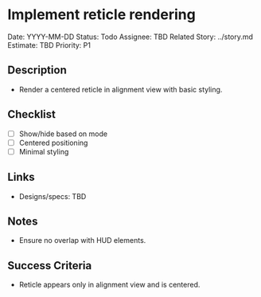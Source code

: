 # Implement reticle rendering

Date: YYYY-MM-DD
Status: Todo
Assignee: TBD
Related Story: ../story.md
Estimate: TBD
Priority: P1

## Description
- Render a centered reticle in alignment view with basic styling.

## Checklist
- [ ] Show/hide based on mode
- [ ] Centered positioning
- [ ] Minimal styling

## Links
- Designs/specs: TBD

## Notes
- Ensure no overlap with HUD elements.

## Success Criteria
- Reticle appears only in alignment view and is centered.
